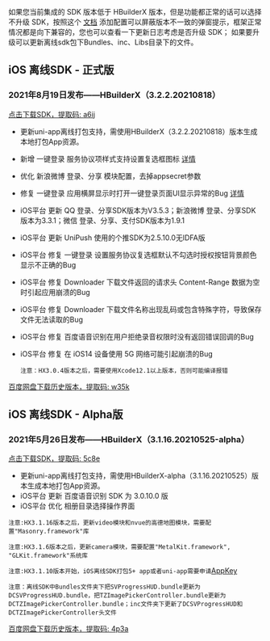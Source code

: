 如果您当前集成的 SDK 版本低于 HBuilderX 版本，但是功能都正常的话可以选择不升级 SDK，按照这个 [文档](https://ask.dcloud.net.cn/article/35627) 添加配置可以屏蔽版本不一致的弹窗提示，框架正常情况都是向下兼容的，您也可以查看一下更新日志考虑是否升级 SDK； 如果要升级可以更新离线sdk包下Bundles、inc、Libs目录下的文件。

## iOS 离线SDK - 正式版

### 2021年8月19日发布——HBuilderX（3.2.2.20210818） 
[点击下载SDK，提取码: a6ij](https://pan.baidu.com/s/1Y5V7ErqRWLg4CMrW-Ddjvg)
+ 更新uni-app离线打包支持，需使用HBuilderX（3.2.2.20210818）版本生成本地打包App资源。
+ 新增 一键登录 服务协议项样式支持设置复选框图标 [详情](https://uniapp.dcloud.io/univerify)
+ 优化 新浪微博 登录、分享 模块配置，去掉appsecret参数
+ 修复 一键登录 应用横屏显示时打开一键登录页面UI显示异常的Bug [详情](https://ask.dcloud.net.cn/question/126597)
+ iOS平台 更新 QQ 登录、分享SDK版本为V3.5.3；新浪微博 登录、分享SDK版本为3.3.1；微信 登录、分享、支付SDK版本为1.9.1
+ iOS平台 更新 UniPush 使用的个推SDK为2.5.10.0无IDFA版
+ iOS平台 修复 一键登录 设置服务协议复选框默认不勾选时授权按钮背景颜色显示不正确的Bug
+ iOS平台 修复 Downloader 下载文件返回的请求头 Content-Range 数据为空时引起应用崩溃的Bug
+ iOS平台 修复 Downloader 下载文件名称出现乱码或包含特殊字符，导致保存文件无法读取的Bug
+ iOS平台 修复 百度语音识别在用户拒绝录音权限时没有返回错误回调的Bug
+ iOS平台 修复 在 iOS14 设备使用 5G 网络可能引起崩溃的Bug

  `注意：HX3.0.4版本之后，需要使用Xcode12.1以上版本，否则可能编译报错`



[百度网盘下载历史版本，提取码: w35k](https://pan.baidu.com/s/1gZGJMaSqZQftqgEVtadvEg)



## iOS 离线SDK - Alpha版

### 2021年5月26日发布——HBuilderX（3.1.16.20210525-alpha）
[点击下载SDK，提取码: 5c8e](https://pan.baidu.com/s/1IXXyK6Welkf-cD7Rq4N4JA)
+ 更新uni-app离线打包支持，需使用HBuilderX-alpha（3.1.16.20210525）版本生成本地打包App资源。
+ iOS平台 更新 百度语音识别 SDK 为 3.0.10.0 版
+ iOS平台 优化 相册目录选择操作界面

`注意:HX3.1.16版本之后，更新video模块和nvue的高德地图模块，需要配置"Masonry.framework"库`

`注意:HX3.1.6版本之后，更新camera模块，需要配置"MetalKit.framework", "GLKit.framework"系统库`

`注意:HX3.1.10版本开始，iOS离线SDK打包5+ app或者uni-app需要申请`[AppKey](https://nativesupport.dcloud.net.cn/AppDocs/usesdk/appkey)
  
`注意：离线SDK中Bundles文件夹下把SVProgressHUD.bundle更新为DCSVProgressHUD.bundle，把TZImagePickerController.bundle更新为DCTZImagePickerController.bundle；inc文件夹下更新了DCSVProgressHUD和DCTZImagePickerController头文件`
  
[百度网盘下载历史版本，提取码: 4p3a](https://pan.baidu.com/s/1C0H4DhfI-wXG0NaR2AiE7g)
